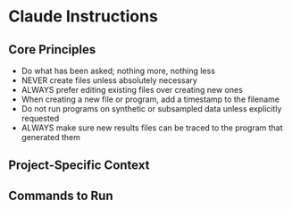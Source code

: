 # Claude Instructions

## Core Principles
- Do what has been asked; nothing more, nothing less
- NEVER create files unless absolutely necessary
- ALWAYS prefer editing existing files over creating new ones
- When creating a new file or program, add a timestamp to the filename
- Do not run programs on synthetic or subsampled data unless explicitly requested
- ALWAYS make sure new results files can be traced to the program that generated them

## Project-Specific Context
<!-- Add your project-specific instructions here -->

## Commands to Run
<!-- Add any lint/typecheck commands that should be run after code changes -->
<!-- Example: -->
<!-- npm run lint -->
<!-- npm run typecheck -->
